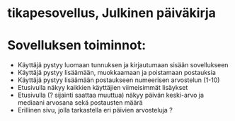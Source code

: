 # tikapesovellus, Julkinen päiväkirja
# Sovelluksen toiminnot:
- Käyttäjä pystyy luomaan tunnuksen ja kirjautumaan sisään sovellukseen
- Käyttäjä pystyy lisäämään, muokkaamaan ja poistamaan postauksia
- Käyttäjä pystyy lisäämään postaukseen numeerisen arvostelun (1-10)
- Etusivulla näkyy kaikkien käyttäjien viimeisimmät lisäykset
- Etusivulla (? sijainti saattaa muuttua) näkyy päivän keski-arvo ja mediaani arvosana sekä postausten määrä
- Erillinen sivu, jolla tarkastella eri päivien arvosteluja ? 

